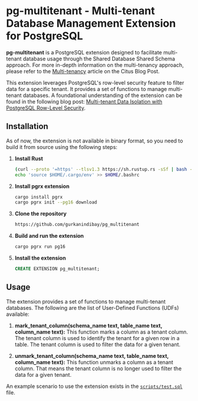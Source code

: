 # pg-multitenant - Multi-tenant Database Management Extension for PostgreSQL

**pg-multitenant** is a PostgreSQL extension designed to facilitate multi-tenant database usage through the Shared Database Shared Schema approach. For more in-depth information on the multi-tenancy approach, please refer to the [Multi-tenancy](https://www.citusdata.com/blog/2023/05/09/evolving-django-multitenant-to-build-scalable-saas-apps-on-postgres-and-citus/) article on the Citus Blog Post.

This extension leverages PostgreSQL's row-level security feature to filter data for a specific tenant. It provides a set of functions to manage multi-tenant databases. A foundational understanding of the extension can be found in the following blog post: [Multi-tenant Data Isolation with PostgreSQL Row-Level Security](https://aws.amazon.com/tr/blogs/database/multi-tenant-data-isolation-with-postgresql-row-level-security/).

## Installation

As of now, the extension is not available in binary format, so you need to build it from source using the following steps:

1. **Install Rust**

    ```bash
    (curl --proto '=https' --tlsv1.3 https://sh.rustup.rs -sSf | bash -s -- -y) && \
    echo 'source $HOME/.cargo/env' >> $HOME/.bashrc
    ```

2. **Install pgrx extension**

    ```bash
    cargo install pgrx
    cargo pgrx init --pg16 download
    ```

3. **Clone the repository**

    ```bash
    https://github.com/gurkanindibay/pg_multitenant
    ```

4. **Build and run the extension**

    ```bash
    cargo pgrx run pg16
    ```

5. **Install the extension**

    ```sql
    CREATE EXTENSION pg_multitenant;
    ```

## Usage

The extension provides a set of functions to manage multi-tenant databases. The following are the list of User-Defined Functions (UDFs) available:

1. **mark_tenant_column(schema_name text, table_name text, column_name text):** 
    This function marks a column as a tenant column. The tenant column is used to identify the tenant for a given row in a table. The tenant column is used to filter the data for a given tenant.

2. **unmark_tenant_column(schema_name text, table_name text, column_name text):**
    This function unmarks a column as a tenant column. That means the tenant column is no longer used to filter the data for a given tenant.

An example scenario to use the extension exists in the [`scripts/test.sql`](scripts/test.sql) file.

